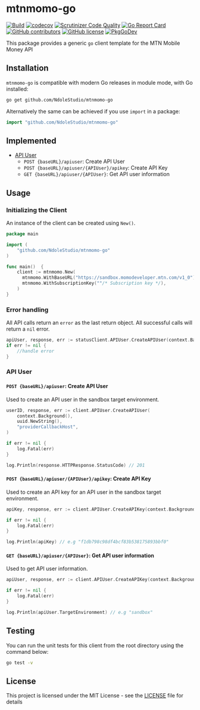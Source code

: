 # mtnmomo-go

[![Build](https://github.com/NdoleStudio/mtnmomo-go/actions/workflows/main.yml/badge.svg)](https://github.com/NdoleStudio/mtnmomo-go/actions/workflows/main.yml)
[![codecov](https://codecov.io/gh/NdoleStudio/mtnmomo-go/branch/main/graph/badge.svg)](https://codecov.io/gh/NdoleStudio/mtnmomo-go)
[![Scrutinizer Code Quality](https://scrutinizer-ci.com/g/NdoleStudio/mtnmomo-go/badges/quality-score.png?b=main)](https://scrutinizer-ci.com/g/NdoleStudio/mtnmomo-go/?branch=main)
[![Go Report Card](https://goreportcard.com/badge/github.com/NdoleStudio/mtnmomo-go)](https://goreportcard.com/report/github.com/NdoleStudio/mtnmomo-go)
[![GitHub contributors](https://img.shields.io/github/contributors/NdoleStudio/mtnmomo-go)](https://github.com/NdoleStudio/mtnmomo-go/graphs/contributors)
[![GitHub license](https://img.shields.io/github/license/NdoleStudio/mtnmomo-go?color=brightgreen)](https://github.com/NdoleStudio/mtnmomo-go/blob/master/LICENSE)
[![PkgGoDev](https://pkg.go.dev/badge/github.com/NdoleStudio/mtnmomo-go)](https://pkg.go.dev/github.com/NdoleStudio/mtnmomo-go)


This package provides a generic `go` client template for the MTN Mobile Money API

## Installation

`mtnmomo-go` is compatible with modern Go releases in module mode, with Go installed:

```bash
go get github.com/NdoleStudio/mtnmomo-go
```

Alternatively the same can be achieved if you use `import` in a package:

```go
import "github.com/NdoleStudio/mtnmomo-go"
```


## Implemented

- [API User](#api-user)
    - `POST {baseURL}/apiuser`: Create API User
    - `POST {baseURL}/apiuser/{APIUser}/apikey`: Create API Key
    - `GET {baseURL}/apiuser/{APIUser}`: Get API user information

## Usage

### Initializing the Client

An instance of the client can be created using `New()`.

```go
package main

import (
	"github.com/NdoleStudio/mtnmomo-go"
)

func main()  {
	client := mtnmomo.New(
      mtnmomo.WithBaseURL("https://sandbox.momodeveloper.mtn.com/v1_0"),
      mtnmomo.WithSubscriptionKey(""/* Subscription key */),
    )
}
```

### Error handling

All API calls return an `error` as the last return object. All successful calls will return a `nil` error.

```go
apiUser, response, err := statusClient.APIUser.CreateAPIUser(context.Background())
if err != nil {
    //handle error
}
```

### API User

#### `POST {baseURL}/apiuser`: Create API User

Used to create an API user in the sandbox target environment.

```go
userID, response, err := client.APIUser.CreateAPIUser(
	context.Background(),
	uuid.NewString(),
	"providerCallbackHost",
)

if err != nil {
    log.Fatal(err)
}

log.Println(response.HTTPResponse.StatusCode) // 201
```

#### `POST {baseURL}/apiuser/{APIUser}/apikey`: Create API Key

Used to create an API key for an API user in the sandbox target environment.

```go
apiKey, response, err := client.APIUser.CreateAPIKey(context.Background(), "userID")

if err != nil {
    log.Fatal(err)
}

log.Println(apiKey) // e.g "f1db798c98df4bcf83b538175893bbf0"
```

#### `GET {baseURL}/apiuser/{APIUser}`: Get API user information

Used to get API user information.

```go
apiUser, response, err := client.APIUser.CreateAPIKey(context.Background(), "userID")

if err != nil {
    log.Fatal(err)
}

log.Println(apiUser.TargetEnvironment) // e.g "sandbox"
```


## Testing

You can run the unit tests for this client from the root directory using the command below:

```bash
go test -v
```

## License

This project is licensed under the MIT License - see the [LICENSE](LICENSE) file for details
